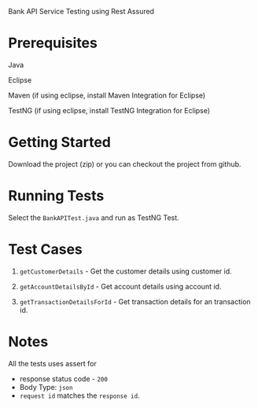 Bank API Service Testing using Rest Assured

# Prerequisites
Java

Eclipse

Maven (if using eclipse, install Maven Integration for Eclipse)

TestNG (if using eclipse, install TestNG Integration for Eclipse)


# Getting Started
Download the project (zip) or you can checkout the project from github.


# Running Tests
Select the `BankAPITest.java` and run as TestNG Test.

# Test Cases
1. `getCustomerDetails` - Get the customer details using customer id.

2. `getAccountDetailsById` - Get account details using account id. 

3. `getTransactionDetailsForId` - Get transaction details for an transaction id.

# Notes

All the tests uses assert for
- response status code - `200`
- Body Type: `json`
- `request id` matches the `response id`.

